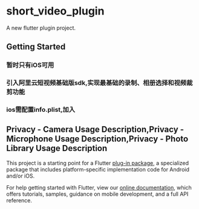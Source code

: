 # short_video_plugin

A new flutter plugin project.

## Getting Started

### 暂时只有iOS可用
###
### 引入阿里云短视频基础版sdk,实现最基础的录制、相册选择和视频裁剪功能
###
### ios需配置info.plist,加入
## Privacy - Camera Usage Description,Privacy - Microphone Usage Description,Privacy - Photo Library Usage Description

This project is a starting point for a Flutter
[plug-in package](https://flutter.dev/developing-packages/),
a specialized package that includes platform-specific implementation code for
Android and/or iOS.

For help getting started with Flutter, view our
[online documentation](https://flutter.dev/docs), which offers tutorials,
samples, guidance on mobile development, and a full API reference.

